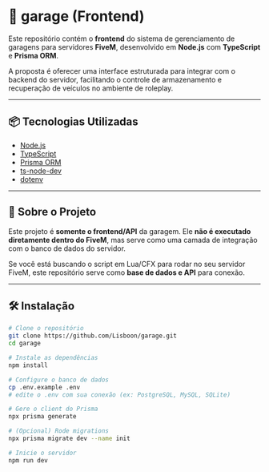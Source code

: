 # 🚗 garage (Frontend)

Este repositório contém o **frontend** do sistema de gerenciamento de garagens para servidores **FiveM**, desenvolvido em **Node.js** com **TypeScript** e **Prisma ORM**.

A proposta é oferecer uma interface estruturada para integrar com o backend do servidor, facilitando o controle de armazenamento e recuperação de veículos no ambiente de roleplay.

---

## 📦 Tecnologias Utilizadas

- [Node.js](https://nodejs.org/)
- [TypeScript](https://www.typescriptlang.org/)
- [Prisma ORM](https://www.prisma.io/)
- [ts-node-dev](https://www.npmjs.com/package/ts-node-dev)
- [dotenv](https://www.npmjs.com/package/dotenv)

---

## 📁 Sobre o Projeto

Este projeto é **somente o frontend/API** da garagem. Ele **não é executado diretamente dentro do FiveM**, mas serve como uma camada de integração com o banco de dados do servidor.

Se você está buscando o script em Lua/CFX para rodar no seu servidor FiveM, este repositório serve como **base de dados e API** para conexão.

---

## 🛠️ Instalação

```bash
# Clone o repositório
git clone https://github.com/Lisboon/garage.git
cd garage

# Instale as dependências
npm install

# Configure o banco de dados
cp .env.example .env
# edite o .env com sua conexão (ex: PostgreSQL, MySQL, SQLite)

# Gere o client do Prisma
npx prisma generate

# (Opcional) Rode migrations
npx prisma migrate dev --name init

# Inicie o servidor
npm run dev
